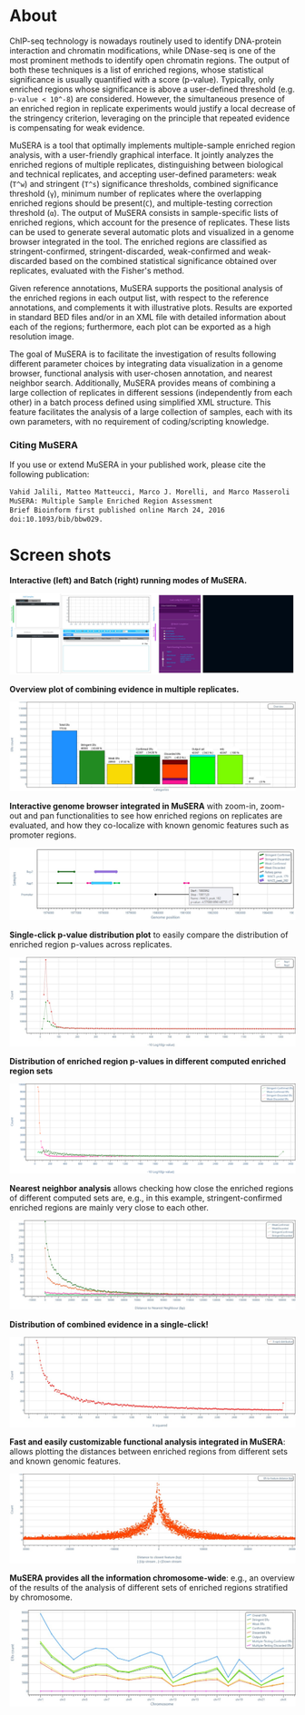 # About

ChIP-seq technology is nowadays routinely used to identify DNA-protein interaction and chromatin modifications,
while DNase-seq is one of the most prominent methods to identify open chromatin regions. The output of both 
these techniques is a list of enriched regions, whose statistical significance is usually quantified with a
score (p-value). Typically, only enriched regions whose significance is above a user-defined threshold (e.g.
`p-value < 10^-8`) are considered. However, the simultaneous presence of an enriched region in replicate 
experiments would justify a local decrease of the stringency criterion, leveraging on the principle that 
repeated evidence is compensating for weak evidence.

MuSERA is a tool that optimally implements multiple-sample enriched region analysis, with a user-friendly graphical
interface. It jointly analyzes the enriched regions of multiple replicates, distinguishing between biological and
technical replicates, and accepting user-defined parameters: weak (`T^w`) and stringent (`T^s`) significance 
thresholds, combined significance threshold (`γ`), minimum number of replicates where the overlapping enriched 
regions should be present(`C`), and multiple-testing correction threshold (`α`).  The output of MuSERA consists 
in sample-specific lists of enriched regions, which account for the presence of replicates. These lists can be 
used to generate several automatic plots and visualized in a genome browser integrated in the tool. The enriched
regions are classified as stringent-confirmed, stringent-discarded, weak-confirmed and weak-discarded based on the
combined statistical significance obtained over replicates, evaluated with the Fisher's method. 

Given reference annotations, MuSERA supports the positional analysis of the enriched regions in each output list,
with respect to the reference annotations, and complements it with illustrative plots. Results are exported in 
standard BED files and/or in an XML file with detailed information about each of the regions; furthermore, each
plot can be exported as a high resolution image.

The goal of MuSERA is to facilitate the investigation of results following different parameter choices by 
integrating data visualization in a genome browser, functional analysis with user-chosen annotation, and 
nearest neighbor search. Additionally, MuSERA provides means of combining a large collection of replicates
in different sessions (independently from each other) in a batch process defined using simplified XML structure.
This feature facilitates the analysis of a large collection of samples, each with its own parameters, with no
requirement of coding/scripting knowledge.



### Citing MuSERA
If you use or extend MuSERA in your published work, please cite the following publication:

    Vahid Jalili, Matteo Matteucci, Marco J. Morelli, and Marco Masseroli 
    MuSERA: Multiple Sample Enriched Region Assessment
    Brief Bioinform first published online March 24, 2016 doi:10.1093/bib/bbw029.



# Screen shots 

**Interactive (left) and Batch (right) running modes of MuSERA.**

![](docs/interfaces.jpg)


**Overview plot of combining evidence in multiple replicates.**

![](docs/overview.jpg)


**Interactive genome browser integrated in MuSERA** with zoom-in, zoom-out and pan functionalities to see how enriched regions on replicates are evaluated, and how they co-localize with known genomic features such as promoter regions.

![](docs/igb2.jpg)


**Single-click p-value distribution plot** to easily compare the distribution of enriched region p-values across replicates.

![](docs/pValueDis.jpg)


**Distribution of enriched region p-values in different computed enriched region sets** 

![](docs/3rdClassification.png)


**Nearest neighbor analysis** allows checking how close the enriched regions of different computed sets are, e.g., in this example, stringent-confirmed enriched regions are mainly very close to each other.

![](docs/nnd.jpg)


**Distribution of combined evidence in a single-click!**

![](docs/x-squared.jpg)


**Fast and easily customizable functional analysis integrated in MuSERA**: allows plotting the distances between enriched regions from different sets and known genomic features.

![](docs/funcAna.jpg)


**MuSERA provides all the information chromosome-wide**: e.g., an overview of the results of the analysis of different sets of enriched regions stratified by chromosome.

![](docs/ChrWide.jpg)


